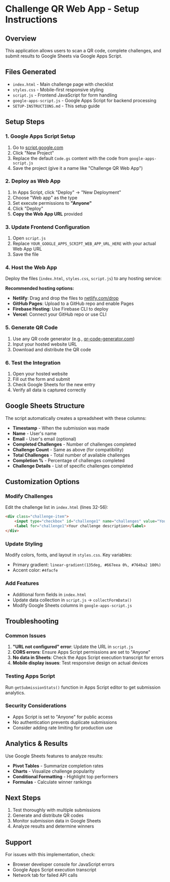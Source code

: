 # Challenge QR Web App - Setup Instructions

## Overview
This application allows users to scan a QR code, complete challenges, and submit results to Google Sheets via Google Apps Script.

## Files Generated
- `index.html` - Main challenge page with checklist
- `styles.css` - Mobile-first responsive styling
- `script.js` - Frontend JavaScript for form handling
- `google-apps-script.js` - Google Apps Script for backend processing
- `SETUP-INSTRUCTIONS.md` - This setup guide

## Setup Steps

### 1. Google Apps Script Setup
1. Go to [script.google.com](https://script.google.com)
2. Click "New Project"
3. Replace the default `Code.gs` content with the code from `google-apps-script.js`
4. Save the project (give it a name like "Challenge QR Web App")

### 2. Deploy as Web App
1. In Apps Script, click "Deploy" → "New Deployment"
2. Choose "Web app" as the type
3. Set execute permissions to **"Anyone"**
4. Click "Deploy"
5. **Copy the Web App URL** provided

### 3. Update Frontend Configuration
1. Open `script.js`
2. Replace `YOUR_GOOGLE_APPS_SCRIPT_WEB_APP_URL_HERE` with your actual Web App URL
3. Save the file

### 4. Host the Web App
Deploy the files (`index.html`, `styles.css`, `script.js`) to any hosting service:

**Recommended hosting options:**
- **Netlify**: Drag and drop the files to [netlify.com/drop](https://netlify.com/drop)
- **GitHub Pages**: Upload to a GitHub repo and enable Pages
- **Firebase Hosting**: Use Firebase CLI to deploy
- **Vercel**: Connect your GitHub repo or use CLI

### 5. Generate QR Code
1. Use any QR code generator (e.g., [qr-code-generator.com](https://qr-code-generator.com))
2. Input your hosted website URL
3. Download and distribute the QR code

### 6. Test the Integration
1. Open your hosted website
2. Fill out the form and submit
3. Check Google Sheets for the new entry
4. Verify all data is captured correctly

## Google Sheets Structure
The script automatically creates a spreadsheet with these columns:
- **Timestamp** - When the submission was made
- **Name** - User's name
- **Email** - User's email (optional)
- **Completed Challenges** - Number of challenges completed
- **Challenge Count** - Same as above (for compatibility)
- **Total Challenges** - Total number of available challenges
- **Completion %** - Percentage of challenges completed
- **Challenge Details** - List of specific challenges completed

## Customization Options

### Modify Challenges
Edit the challenge list in `index.html` (lines 32-56):
```html
<div class="challenge-item">
    <input type="checkbox" id="challenge1" name="challenges" value="Your challenge description">
    <label for="challenge1">Your challenge description</label>
</div>
```

### Update Styling
Modify colors, fonts, and layout in `styles.css`. Key variables:
- Primary gradient: `linear-gradient(135deg, #667eea 0%, #764ba2 100%)`
- Accent color: `#4facfe`

### Add Features
- Additional form fields in `index.html`
- Update data collection in `script.js` → `collectFormData()`
- Modify Google Sheets columns in `google-apps-script.js`

## Troubleshooting

### Common Issues
1. **"URL not configured" error**: Update the URL in `script.js`
2. **CORS errors**: Ensure Apps Script permissions are set to "Anyone"
3. **No data in Sheets**: Check the Apps Script execution transcript for errors
4. **Mobile display issues**: Test responsive design on actual devices

### Testing Apps Script
Run `getSubmissionStats()` function in Apps Script editor to get submission analytics.

### Security Considerations
- Apps Script is set to "Anyone" for public access
- No authentication prevents duplicate submissions
- Consider adding rate limiting for production use

## Analytics & Results
Use Google Sheets features to analyze results:
- **Pivot Tables** - Summarize completion rates
- **Charts** - Visualize challenge popularity
- **Conditional Formatting** - Highlight top performers
- **Formulas** - Calculate winner rankings

## Next Steps
1. Test thoroughly with multiple submissions
2. Generate and distribute QR codes
3. Monitor submission data in Google Sheets
4. Analyze results and determine winners

## Support
For issues with this implementation, check:
- Browser developer console for JavaScript errors
- Google Apps Script execution transcript
- Network tab for failed API calls